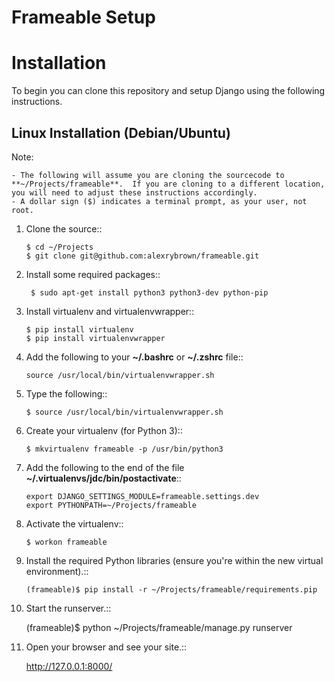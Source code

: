 Frameable Setup
===============

Installation
============

To begin you can clone this repository and setup Django using the following instructions.

Linux Installation (Debian/Ubuntu)
----------------------------------

Note:

    - The following will assume you are cloning the sourcecode to **~/Projects/frameable**.  If you are cloning to a different location, you will need to adjust these instructions accordingly.
    - A dollar sign ($) indicates a terminal prompt, as your user, not root.

1.  Clone the source::

        $ cd ~/Projects
        $ git clone git@github.com:alexrybrown/frameable.git

2. Install some required packages::

        $ sudo apt-get install python3 python3-dev python-pip

3.  Install virtualenv and virtualenvwrapper::

        $ pip install virtualenv
        $ pip install virtualenvwrapper

4.  Add the following to your **~/.bashrc** or **~/.zshrc** file::

        source /usr/local/bin/virtualenvwrapper.sh

5.  Type the following::

        $ source /usr/local/bin/virtualenvwrapper.sh

6.  Create your virtualenv (for Python 3)::

        $ mkvirtualenv frameable -p /usr/bin/python3


7.  Add the following to the end of the file **~/.virtualenvs/jdc/bin/postactivate**::

        export DJANGO_SETTINGS_MODULE=frameable.settings.dev
        export PYTHONPATH=~/Projects/frameable

8.  Activate the virtualenv::

        $ workon frameable

9.  Install the required Python libraries (ensure you're within the new virtual environment).::

        (frameable)$ pip install -r ~/Projects/frameable/requirements.pip
        
11.  Start the runserver.::

        (frameable)$ python ~/Projects/frameable/manage.py runserver
        
12.  Open your browser and see your site.::

        http://127.0.0.1:8000/

